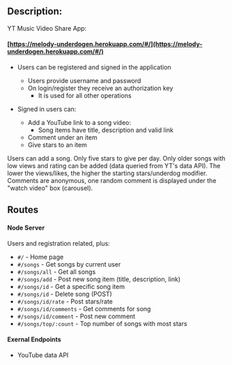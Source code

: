 ##  Description:

YT Music Video Share App:

#### [https://melody-underdogen.herokuapp.com/#/](https://melody-underdogen.herokuapp.com/#/)


* Users can be registered and signed in the application
  * Users provide username and password
  * On login/register they receive an authorization key
    * It is used for all other operations

* Signed in users can:
  * Add a YouTube link to a song video:
    * Song items have title, description and valid link
  * Comment under an item
  * Give stars to an item

Users can add a song. Only five stars to give per day. Only older songs with low
views and rating can be added (data queried from YT's data API).
The lower the views/likes, the higher the starting stars/underdog modifier. Comments are anonymous, one random comment is displayed
under the "watch video" box (carousel).

## Routes
 #### Node Server

Users and registration related, plus:

* `#/` - Home page
* `#/songs` - Get songs by current user
* `#/songs/all` - Get all songs
* `#/songs/add` - Post new song item (title, description, link)
* `#/songs/id` - Get a specific song item
* `#/songs/id` - Delete song (POST)
* `#/songs/id/rate` - Post stars/rate
* `#/songs/id/comments` - Get comments for song
* `#/songs/id/comment` - Post new comment
* `#/songs/top/:count` - Top number of songs with most stars

#### Exernal Endpoints

* YouTube data API